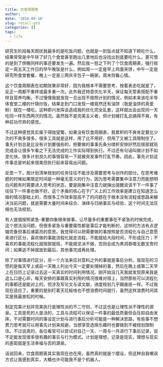 ```yaml
---
title: 饮食周期表
author: ''
date: '2018-09-10'
slug: recall-gtd
categories: []
tags:
  - life
---
```


研究生阶段每天困扰我最多的是吃饭问题，也就是一到饭点就不知道下顿吃什么，结果常常是中午转了好几个食堂甚至跑出几里地后也没找出到底要吃什么，更可恨的是到了傍晚同样的事还要发生一遍。然后我一怒之下列了个饮食周期表，强行规定一周五天工作日的早午晚饭是什么，例如周一一定是早上鸡蛋夹饼，中午一定是研究所食堂套餐，晚上一定是三两庆丰包子一碗粥，周末则看心情。

这个饮食周期表在初期效果非常好，因为我根本不需要思考，按着表走吃就是了，反正一周都不重样或最多重一次。此外我还特意优化半天，保证每天荤素搭配不重样且营养均衡。不过慢慢我就发现一旦出现不按照计划的情况，例如本来该吃半导体食堂二楼的什锦炒饭，结果走到门口发现一楼竟然还有油饼（我是油饼的真爱粉）就在一楼吃，这种即兴发挥会造成我的优化完全乱套，这样就出会出现同一天吃同一样东西两次的情况。虽然我不是完美主义者，但计划被打乱总搞得不爽，有种前功尽弃的感觉。

不过这种感觉其实属于得陇望蜀，如果没有饮食周期表，我累积的不爽肯定要比少次的不爽多很多。很多工具就是这样，用了比不用好，但用了又被工具限制住了。事先计划总是比没有计划要强些的，把要做的事事先条分缕析安排好然后按部就班完成会让很多乍看之下无法完成的工作实际得到执行。不过还有句话叫做计划不如变化快，很多计划良久的事很容易一下就被突发事件打乱节奏。因此，事先计划这件事总是听起来很美但执行起来容易出问题。

反思一下，按计划清单规划的任务往往不能涉及需要思考与创作的部分。在思考难题的时候如果限定时间是一种毫无意义的行为，因为思考需要集中注意力而能想明白问题有时需要进入思考的状态，要是刚集中注意力就弹出提醒说该干下一件事了往往下一件事也做不好。这个矛盾的核心在于广义上的工作效率是建立在知道怎么做的情况基础上的，而很多工作效率提高不了的问题在于根本没有流程或思路来解决当前问题，就是需要大量时间来综合、演绎与归纳事实与经验，这个时间无法压缩也无法规划。

有人提倡按照紧急-重要四象限来做事，让尽量多的重要事在不紧急的时候完成，这个想法没问题，但很多紧急与重要属性都是事后才能判断的，这样的方法有点逻辑完备但事后诸葛亮的意思。我觉得可以把需要做的事按照是否流程化与自己意愿来进行区分，喜欢做的事能流程化就走流程，不能就给大段时间，不形成压力；不喜欢的事能流程化就按部就班，不能就坚决不做，否则会成为黑洞吞噬无数宝贵时间；如果逃不掉就放到最后，其他事完成再处理。

除了对事情进行区分，另一个方法来应对意料之外的事就是事后分析。我现在的习惯的是每天早上或前一天晚上列出今天一定要处理掉的事，然后在晚上或第二天早上在日历上记录过去这一天真实的时间利用情况。刚开始没几天我就发现原来我是这么口是心非，每天安排的事跟真实利用的情况很难对得上，当然那些可以流程化的事都还是能对上的，但涉及写论文与读文献，进度规划几乎跟废纸一样。不过我现在适应了，重要的是别盯着天花板啥也不想浪费时间就行，虽然这样浪费时间其实是我最放松的时候。

制定完美计划并完美执行是理性派的不二守则，不过这也是让理性派不理性的源泉。工具是死的人是活的，工具与流程可以保证一件事的最低质量但会压抑自由发挥，不对需要时间的事设定计划与进行事后分析可能是一种解决思路，有些事不想费力思考就可以用事先计划来规避，当想享受选择乐趣时也要做到不被规划限制住。不过说真的，各位看官可以尝试对自己一天、一周与一月进行下事后记录，说不定能发现很多很有趣的事实与行为模式。计划是理想，记录是现实，理想与现实的差距就是生活幸福与否的源泉。

话说回来，饮食周期表其实我现在也在用，虽然真的就是个摆设，但这种自我嘲讽方式让我感到真实，大概也许可能我不是个机器人。
